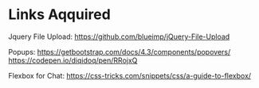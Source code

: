 # Links Aqquired

Jquery File Upload:
https://github.com/blueimp/jQuery-File-Upload

Popups:
https://getbootstrap.com/docs/4.3/components/popovers/
https://codepen.io/diqidoq/pen/RRojxQ

Flexbox for Chat:
https://css-tricks.com/snippets/css/a-guide-to-flexbox/
